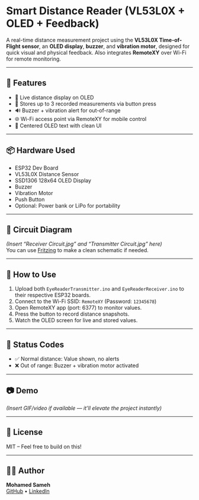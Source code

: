 # Smart Distance Reader (VL53L0X + OLED + Feedback)

A real-time distance measurement project using the **VL53L0X Time-of-Flight sensor**, an **OLED display**, **buzzer**, and **vibration motor**, designed for quick visual and physical feedback. Also integrates **RemoteXY** over Wi-Fi for remote monitoring.

---

## 🔧 Features
- 📏 Live distance display on OLED
- 💾 Stores up to 3 recorded measurements via button press
- 🔊 Buzzer + vibration alert for out-of-range
- 🌐 Wi-Fi access point via RemoteXY for mobile control
- 🧠 Centered OLED text with clean UI

---

## 📦 Hardware Used
- ESP32 Dev Board  
- VL53L0X Distance Sensor  
- SSD1306 128x64 OLED Display  
- Buzzer  
- Vibration Motor  
- Push Button  
- Optional: Power bank or LiPo for portability

---

## 🔌 Circuit Diagram
*(Insert “Receiver Circuit.jpg” and “Transmitter Circuit.jpg” here)*  
You can use [Fritzing](https://fritzing.org/) to make a clean schematic if needed.

---

## 🚀 How to Use
1. Upload both `EyeReaderTransmitter.ino` and `EyeReaderReceiver.ino` to their respective ESP32 boards.
2. Connect to the Wi-Fi SSID: `RemoteXY` (Password: `12345678`)
3. Open RemoteXY app (port: 6377) to monitor values.
4. Press the button to record distance snapshots.
5. Watch the OLED screen for live and stored values.

---

## 🧠 Status Codes
- ✅ Normal distance: Value shown, no alerts  
- ❌ Out of range: Buzzer + vibration motor activated

---

## 📷 Demo
*(Insert GIF/video if available — it’ll elevate the project instantly)*

---

## 📜 License
MIT – Feel free to build on this!

---

## 👨‍💻 Author
**Mohamed Sameh**  
[GitHub](https://github.com/M7md0010) • [LinkedIn](https://www.linkedin.com/in/mohamedsameh0/)
